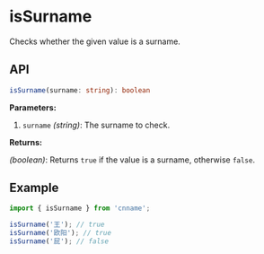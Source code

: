 # isSurname

Checks whether the given value is a surname.

## API

```ts
isSurname(surname: string): boolean
```

**Parameters:**

1. `surname` _(string)_: The surname to check.

**Returns:**

_(boolean)_: Returns `true` if the value is a surname, otherwise `false`.

## Example

```js
import { isSurname } from 'cnname';

isSurname('王'); // true
isSurname('欧阳'); // true
isSurname('屁'); // false
```

